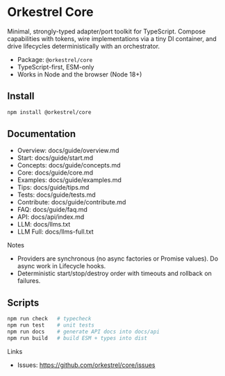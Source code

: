 # Orkestrel Core

Minimal, strongly-typed adapter/port toolkit for TypeScript. Compose capabilities with tokens, wire implementations via a tiny DI container, and drive lifecycles deterministically with an orchestrator.

- Package: `@orkestrel/core`
- TypeScript-first, ESM-only
- Works in Node and the browser (Node 18+)

## Install
```sh
npm install @orkestrel/core
```

## Documentation
- Overview: docs/guide/overview.md
- Start: docs/guide/start.md
- Concepts: docs/guide/concepts.md
- Core: docs/guide/core.md
- Examples: docs/guide/examples.md
- Tips: docs/guide/tips.md
- Tests: docs/guide/tests.md
- Contribute: docs/guide/contribute.md
- FAQ: docs/guide/faq.md
- API: docs/api/index.md
- LLM: docs/llms.txt
- LLM Full: docs/llms-full.txt

Notes
- Providers are synchronous (no async factories or Promise values). Do async work in Lifecycle hooks.
- Deterministic start/stop/destroy order with timeouts and rollback on failures.

## Scripts
```sh
npm run check   # typecheck
npm run test    # unit tests
npm run docs    # generate API docs into docs/api
npm run build   # build ESM + types into dist
```

Links
- Issues: https://github.com/orkestrel/core/issues
